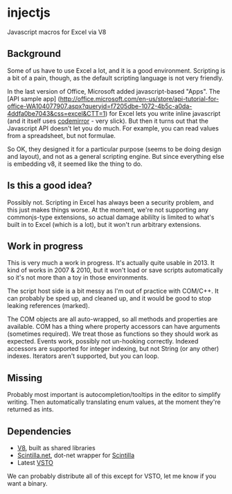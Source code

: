 injectjs
========

Javascript macros for Excel via V8

Background
----------

Some of us have to use Excel a lot, and it is a good environment.  Scripting is a bit of a pain, though, 
as the default scripting language is not very friendly.

In the last version of Office, Microsoft added javascript-based "Apps". The [API sample app] (http://office.microsoft.com/en-us/store/api-tutorial-for-office-WA104077907.aspx?queryid=f7205dbe-1072-4b5c-a0da-4ddfa0be7043&css=excel&CTT=1) 
for Excel lets you write inline javascript (and it itself uses [codemirror](http://codemirror.net/) - very slick).
But then it turns out that the Javascript API doesn't let you do much.  For example, you can read values from
a spreadsheet, but not formulae.  

So OK, they designed it for a particular purpose (seems to be doing design and layout), and not as a general
scripting engine.  But since everything else is embedding v8, it seemed like the thing to do.

Is this a good idea?
--------------------

Possibly not.  Scripting in Excel has always been a security problem, and this just makes things worse.  At the 
moment, we're not supporting any commonjs-type extensions, so actual damage abililty is limited to what's built in
to Excel (which is a lot), but it won't run arbitrary extensions.  

Work in progress
----------------

This is very much a work in progress.  It's actually quite usable in 2013.  It kind of works in 2007 & 2010, but it
won't load or save scripts automatically so it's not more than a toy in those environments.

The script host side is a bit messy as I'm out of practice with COM/C++.  It can probably be sped up, and cleaned up,
and it would be good to stop leaking references (marked).

The COM objects are all auto-wrapped, so all methods and properties are available.  COM has a thing where 
property accessors can have arguments (sometimes required).  We treat those as functions so they should work as 
expected.  Events work, possibly not un-hooking correctly.  Indexed accessors are supported for integer indexing,
but not String (or any other) indexes.  Iterators aren't supported, but you can loop.

Missing
-------

Probably most important is autocompletion/tooltips in the editor to simplify writing.  Then automatically translating 
enum values, at the moment they're returned as ints.

Dependencies
------------

+ [V8](https://github.com/v8/v8), built as shared libraries 
+ [Scintilla.net](https://scintillanet.codeplex.com/), dot-net wrapper for [Scintilla](http://www.scintilla.org/)
+ Latest [VSTO](http://www.microsoft.com/en-us/download/details.aspx?id=40791)

We can probably distribute all of this except for VSTO, let me know if you want a binary.





